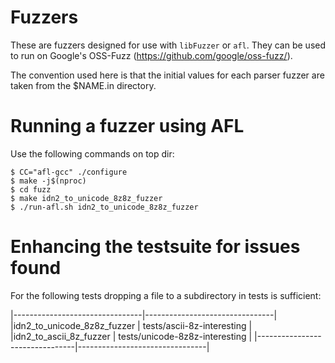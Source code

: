 # Fuzzers

These are fuzzers designed for use with `libFuzzer` or `afl`. They can
be used to run on Google's OSS-Fuzz (https://github.com/google/oss-fuzz/).

The convention used here is that the initial values for each parser fuzzer
are taken from the $NAME.in directory.

# Running a fuzzer using AFL

Use the following commands on top dir:

```
$ CC="afl-gcc" ./configure
$ make -j$(nproc)
$ cd fuzz
$ make idn2_to_unicode_8z8z_fuzzer
$ ./run-afl.sh idn2_to_unicode_8z8z_fuzzer
```

# Enhancing the testsuite for issues found

For the following tests dropping a file to a subdirectory in tests is
sufficient:

|--------------------------------|--------------------------------|
|idn2_to_unicode_8z8z_fuzzer     | tests/ascii-8z-interesting     |
|idn2_to_ascii_8z_fuzzer         | tests/unicode-8z8z-interesting |
|--------------------------------|--------------------------------|
